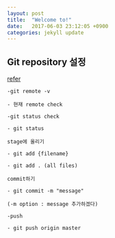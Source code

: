 ```yaml
---
layout: post
title:  "Welcome to!"
date:   2017-06-03 23:12:05 +0900
categories: jekyll update
---
```

## Git repository 설정

[refer](http://stackoverflow.com/questions/1484648/how-to-migrate-git-repository-from-one-server-to-a-new-one)

```
-git remote -v

- 현재 remote check
```

```
-git status check

- git status
```
```
stage에 올리기

- git add {filename}

- git add . (all files)

```
```
commit하기

- git commit -m "message"

(-m option : message 추가하겠다)

```
```
-push

- git push origin master
```
